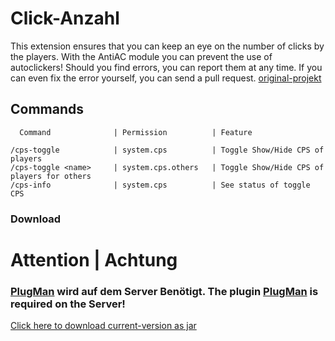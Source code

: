 # Click-Anzahl

This extension ensures that you can keep an eye on the number of clicks by the players.
With the AntiAC module you can prevent the use of autoclickers!
Should you find errors, you can report them at any time. If you can even fix the error yourself, you can send a pull request.
[original-projekt](https://github.com/LukasILoveKOHL/Clicks-Anzahl)

## Commands
```
  Command              | Permission          | Feature

/cps-toggle            | system.cps          | Toggle Show/Hide CPS of players
/cps-toggle <name>     | system.cps.others   | Toggle Show/Hide CPS of players for others
/cps-info              | system.cps          | See status of toggle CPS

```

### Download

# Attention | Achtung
### [PlugMan](https://dev.bukkit.org/projects/plugman) wird auf dem Server Benötigt. The plugin [PlugMan](https://dev.bukkit.org/projects/plugman) is required on the Server!

[Click here to download current-version as jar](https://github.com/LvckyAPI/Clicks-Anzahl/releases/download/1.2/click-count-release--1.2.jar)
